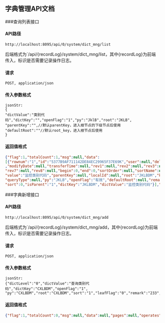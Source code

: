## 字典管理API文档

###查询列表接口

#### API路径

```http
http://localhost:8095/api/0/system/dict_mng/list
```

后端格式为`/api/{recordLog}/system/dict_mng/list，其中{recordLog}为前端传入，标识是否需要记录操作日志。

#### 请求

```
POST, application/json
```

#### 传入参数格式
```
jsonStr:
{
"dictValue":"类别代码","dictKey":"","openFlag":"1","py":"JklB","root":"JKLB",
"parentKey":"",//默认parentKey，进入根节点的下级节点后使用
"defaultRoot":""//默认root_key，进入根节点后使用
}
```

#### 返回值格式
```json
{"flag":1,"totalCount":1,"msg":null,"data":
[{"rownum":"1","id":"5377B9AF711142DE84EC29965F37E69K","user":null,"del":null,"secrecy":null,"createDate":null
,"modifyDate":null,"transferTime":null,"rev1":null,"rev2":null,"rev3":null,"rev4":null,"rev5":null,"rev6":null,
"rev7":null,"rev8":null,"begin":0,"end":0,"sortOrder":null,"sortName":null,"orderByString":null,"key":"JKLBDM",
"value":"监控类别代码","parentKey":null,"localId":null,"root":"JKLBDM","keys":null,"queryString":null,
"queryType":null,"py":"JKLB","openFlag":"有效","defaultRoot":null,"remark":null,
"sort":0,"isParent":"1","dictKey":"JKLBDM","dictValue":"监控类别代码"}],"pages":null,"operates":null}
```


###字典新增接口

#### API路径

```http
http://localhost:8095/api/0/system/dict_mng/add
```

后端格式为`/api/{recordLog}/system/dict_mng/add，其中{recordLog}为前端传入，标识是否需要记录操作日志。

#### 请求

```
POST, application/json
```

#### 传入参数格式
```
jsonStr:
{"dictLevel":"0","dictValue":"查询类别代码","dictKey":"CXLBDM","openFlag":"1",
"py":"CXLBDM","root":"CXLBDM","sort":"1","leafFlag":"0","remark":"233","parentKey":""}
```

#### 返回值格式
```json
{"flag":1,"totalCount":0,"msg":null,"data":null,"pages":null,"operates":null}
```

